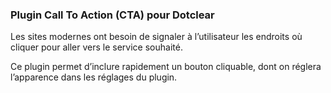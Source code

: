 ### Plugin Call To Action (CTA) pour Dotclear ###
Les sites modernes ont besoin de signaler à l’utilisateur les endroits où cliquer pour aller vers le service souhaité. 

Ce plugin permet d’inclure rapidement un bouton cliquable, dont on réglera l’apparence dans les réglages du plugin.